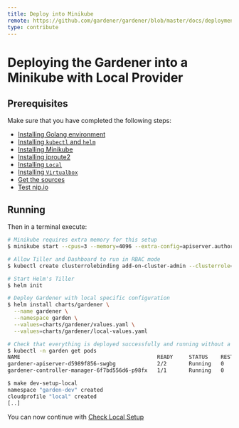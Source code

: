 ```yaml
---
title: Deploy into Minikube
remote: https://github.com/gardener/gardener/blob/master/docs/deployment/kubernetes-minikube.md
type: contribute
---
```

# Deploying the Gardener into a Minikube with Local Provider

## Prerequisites

Make sure that you have completed the following steps:

- [Installing Golang environment](https://raw.githubusercontent.com/gardener/gardener/master/docs/deployment/../development/local_setup.md#installing-golang-environment)
- [Installing `kubectl` and `helm`](https://raw.githubusercontent.com/gardener/gardener/master/docs/deployment/../development/local_setup.md#installing-kubectl-and-helm)
- [Installing Minikube](https://raw.githubusercontent.com/gardener/gardener/master/docs/deployment/../development/local_setup.md#installing-minikube)
- [Installing iproute2](https://raw.githubusercontent.com/gardener/gardener/master/docs/deployment/../development/local_setup.md#installing-iproute2)
- [Installing `Local`](https://raw.githubusercontent.com/gardener/gardener/master/docs/deployment/../development/local_setup.md#installing-local)
- [Installing `Virtualbox`](https://raw.githubusercontent.com/gardener/gardener/master/docs/deployment/../development/local_setup.md#installing-virtualbox)
- [Get the sources](https://raw.githubusercontent.com/gardener/gardener/master/docs/deployment/../development/local_setup.md#get-the-sources)
- [Test nip.io](https://raw.githubusercontent.com/gardener/gardener/master/docs/deployment/../development/local_setup.md#test-nip.io)

## Running

Then in a terminal execute:

```bash
# Minikube requires extra memory for this setup
$ minikube start --cpus=3 --memory=4096 --extra-config=apiserver.authorization-mode=RBAC

# Allow Tiller and Dashboard to run in RBAC mode
$ kubectl create clusterrolebinding add-on-cluster-admin --clusterrole=cluster-admin --serviceaccount=kube-system:default

# Start Helm's Tiller
$ helm init

# Deploy Gardener with local specific configuration
$ helm install charts/gardener \
  --name gardener \
  --namespace garden \
  --values=charts/gardener/values.yaml \
  --values=charts/gardener/local-values.yaml

# Check that everything is deployed successfully and running without a problem
$ kubectl -n garden get pods
NAME                                           READY     STATUS    RESTARTS   AGE
gardener-apiserver-d5989f856-swgbg             2/2       Running   0          32s
gardener-controller-manager-6f7bd556d6-p98fx   1/1       Running   0          32s

$ make dev-setup-local
namespace "garden-dev" created
cloudprofile "local" created
[..]
```

You can now continue with [Check Local Setup](https://raw.githubusercontent.com/gardener/gardener/master/docs/deployment/../development/local_setup.md#check-local-setup)
